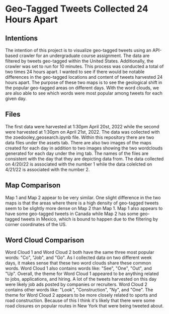 # Geo-Tagged Tweets Collected 24 Hours Apart

## Intentions
The intention of this project is to visualize geo-tagged tweets using an API-based crawler for an undergraduate course assignment. The data are filtered by tweets geo-tagged within the United States. Additionally, the crawler was set to run for 10 minutes. This process was conducted a total of two times 24 hours apart. I wanted to see if there would be notable differences in the geo-tagged locations and content of tweets harvested 24 hours apart. The purpose of these two maps is to see the geological shift in the popular geo-tagged areas on different days. With the word clouds, we are also able to see which words were most popular among tweets for each given day.

## Files
The first data were harvested at 1:30pm April 20st, 2022 while the second were harvested at 1:30pm on April 21st, 2022. The data was collected with the zoedooley_geosearch.ipynb file. Within this repository there are two data files under the assets tab. There are also two images of the maps created for each day in addition to two images showing the two wordclouds generated for each day under the img tab. The names of the files are consistent with the day that they are depicting data from. The data collected on 4/20/22 is associated with the number 1 while the data colelcted on 4/21/22 is associated with the number 2. 

## Map Comparison
Map 1 and Map 2 appear to be very similar. One slight difference in the two maps is that the areas where there is a high density of geo-tagged tweets seem to be slightly more dense on Map 2 than Map 1. Map 1 also appears to have some geo-tagged tweets in Canada while Map 2 has some geo-tagged tweets in Mexico, which is bound to happen due to the filtering by corner coordinates of the US. 

## Word Cloud Comparison
Word Cloud 1 and Word Cloud 2 both have the same three most popular words: "Co", "Job", and "Go". As I collected data on two different week days, it makes sense that these two word clouds share these common words. Word Cloud 1 also contains words like: "See", "One", "Out", and "Up". Overall, the theme for Word Cloud 1 appeared to be anything related to jobs, applications, and hiring. A lot of the tweets harvested on this day were likely job ads posted by companies or recruiters. Word Cloud 2 contains other words like: "Look", "Construction", "Ny", and "One". The theme for Word Cloud 2 appears to be more closely related to sports and road construction. Because of this I think it's likely that there were some road closures on popular routes in New York that were being tweeted about. 
